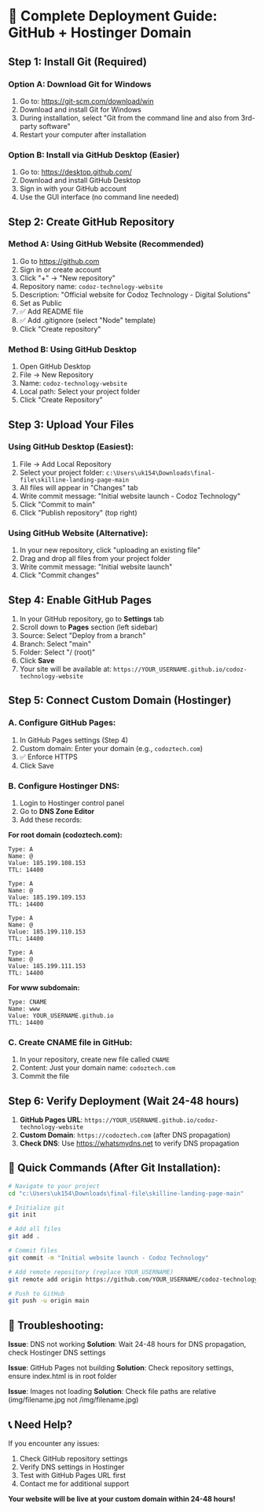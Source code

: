 # 🚀 Complete Deployment Guide: GitHub + Hostinger Domain

## Step 1: Install Git (Required)

### Option A: Download Git for Windows
1. Go to: https://git-scm.com/download/win
2. Download and install Git for Windows
3. During installation, select "Git from the command line and also from 3rd-party software"
4. Restart your computer after installation

### Option B: Install via GitHub Desktop (Easier)
1. Go to: https://desktop.github.com/
2. Download and install GitHub Desktop
3. Sign in with your GitHub account
4. Use the GUI interface (no command line needed)

## Step 2: Create GitHub Repository

### Method A: Using GitHub Website (Recommended)
1. Go to https://github.com
2. Sign in or create account
3. Click "+" → "New repository"
4. Repository name: `codoz-technology-website`
5. Description: "Official website for Codoz Technology - Digital Solutions"
6. Set as Public
7. ✅ Add README file
8. ✅ Add .gitignore (select "Node" template)
9. Click "Create repository"

### Method B: Using GitHub Desktop
1. Open GitHub Desktop
2. File → New Repository
3. Name: `codoz-technology-website`
4. Local path: Select your project folder
5. Click "Create Repository"

## Step 3: Upload Your Files

### Using GitHub Desktop (Easiest):
1. File → Add Local Repository
2. Select your project folder: `c:\Users\uk154\Downloads\final-file\skilline-landing-page-main`
3. All files will appear in "Changes" tab
4. Write commit message: "Initial website launch - Codoz Technology"
5. Click "Commit to main"
6. Click "Publish repository" (top right)

### Using GitHub Website (Alternative):
1. In your new repository, click "uploading an existing file"
2. Drag and drop all files from your project folder
3. Write commit message: "Initial website launch"
4. Click "Commit changes"

## Step 4: Enable GitHub Pages

1. In your GitHub repository, go to **Settings** tab
2. Scroll down to **Pages** section (left sidebar)
3. Source: Select "Deploy from a branch"
4. Branch: Select "main" 
5. Folder: Select "/ (root)"
6. Click **Save**
7. Your site will be available at: `https://YOUR_USERNAME.github.io/codoz-technology-website`

## Step 5: Connect Custom Domain (Hostinger)

### A. Configure GitHub Pages:
1. In GitHub Pages settings (Step 4)
2. Custom domain: Enter your domain (e.g., `codoztech.com`)
3. ✅ Enforce HTTPS
4. Click Save

### B. Configure Hostinger DNS:
1. Login to Hostinger control panel
2. Go to **DNS Zone Editor**
3. Add these records:

**For root domain (codoztech.com):**
```
Type: A
Name: @
Value: 185.199.108.153
TTL: 14400

Type: A  
Name: @
Value: 185.199.109.153
TTL: 14400

Type: A
Name: @
Value: 185.199.110.153
TTL: 14400

Type: A
Name: @
Value: 185.199.111.153
TTL: 14400
```

**For www subdomain:**
```
Type: CNAME
Name: www
Value: YOUR_USERNAME.github.io
TTL: 14400
```

### C. Create CNAME file in GitHub:
1. In your repository, create new file called `CNAME`
2. Content: Just your domain name: `codoztech.com`
3. Commit the file

## Step 6: Verify Deployment (Wait 24-48 hours)

1. **GitHub Pages URL**: `https://YOUR_USERNAME.github.io/codoz-technology-website`
2. **Custom Domain**: `https://codoztech.com` (after DNS propagation)
3. **Check DNS**: Use https://whatsmydns.net to verify DNS propagation

## 🎯 Quick Commands (After Git Installation):

```bash
# Navigate to your project
cd "c:\Users\uk154\Downloads\final-file\skilline-landing-page-main"

# Initialize git
git init

# Add all files
git add .

# Commit files
git commit -m "Initial website launch - Codoz Technology"

# Add remote repository (replace YOUR_USERNAME)
git remote add origin https://github.com/YOUR_USERNAME/codoz-technology-website.git

# Push to GitHub
git push -u origin main
```

## 🔧 Troubleshooting:

**Issue**: DNS not working
**Solution**: Wait 24-48 hours for DNS propagation, check Hostinger DNS settings

**Issue**: GitHub Pages not building
**Solution**: Check repository settings, ensure index.html is in root folder

**Issue**: Images not loading
**Solution**: Check file paths are relative (img/filename.jpg not /img/filename.jpg)

## 📞 Need Help?

If you encounter any issues:
1. Check GitHub repository settings
2. Verify DNS settings in Hostinger
3. Test with GitHub Pages URL first
4. Contact me for additional support

**Your website will be live at your custom domain within 24-48 hours!**